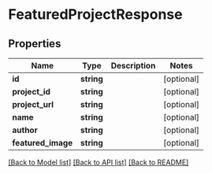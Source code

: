 # FeaturedProjectResponse

## Properties
Name | Type | Description | Notes
------------ | ------------- | ------------- | -------------
**id** | **string** |  | [optional] 
**project_id** | **string** |  | [optional] 
**project_url** | **string** |  | [optional] 
**name** | **string** |  | [optional] 
**author** | **string** |  | [optional] 
**featured_image** | **string** |  | [optional] 

[[Back to Model list]](../README.md#documentation-for-models) [[Back to API list]](../README.md#documentation-for-api-endpoints) [[Back to README]](../README.md)


